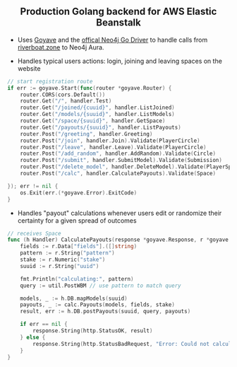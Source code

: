 <h2 align="center">Production Golang backend for AWS Elastic Beanstalk</h2>

- Uses [Goyave](https://goyave.dev/guide/installation.html) and the [offical Neo4j Go Driver](https://github.com/neo4j/neo4j-go-driver) to handle calls from [riverboat.zone](https://riverboat.zone) to Neo4j Aura.
 
- Handles typical users actions: login, joining and leaving spaces on the website

``` go
// start registration route
if err := goyave.Start(func(router *goyave.Router) {
	router.CORS(cors.Default())
	router.Get("/", handler.Test)
	router.Get("/joined/{cuuid}", handler.ListJoined)
	router.Get("/models/{suuid}", handler.ListModels)
	router.Get("/space/{suuid}", handler.GetSpace)
	router.Get("/payouts/{suuid}", handler.ListPayouts)
	router.Post("/greeting", handler.Greeting)
	router.Post("/join", handler.Join).Validate(PlayerCircle)
	router.Post("/leave", handler.Leave).Validate(PlayerCircle)
	router.Post("/add_random", handler.AddRandom).Validate(Circle)
	router.Post("/submit", handler.SubmitModel).Validate(Submission)
	router.Post("/delete_model", handler.DeleteModel).Validate(PlayerSpace)
	router.Post("/calc", handler.CalculatePayouts).Validate(Space)

}); err != nil {
	os.Exit(err.(*goyave.Error).ExitCode)
}
```

- Handles "payout" calculations whenever users edit or randomize their certainty for a given spread of outcomes
``` go
// receives Space
func (h Handler) CalculatePayouts(response *goyave.Response, r *goyave.Request) {
	fields := r.Data["fields"].([]string)
	pattern := r.String("pattern")
	stake := r.Numeric("stake")
	suuid := r.String("uuid")

	fmt.Println("calculating:", pattern)
	query := util.PostWBM // use pattern to match query

	models, _ := h.DB.mapModels(suuid)
	payouts, _ := calc.Payouts(models, fields, stake)
	result, err := h.DB.postPayouts(suuid, query, payouts)

	if err == nil {
		response.String(http.StatusOK, result)
	} else {
		response.String(http.StatusBadRequest, "Error: Could not calculate payouts.") // 400
	}
}
```
